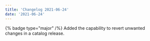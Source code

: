 ```yaml
---
title: 'Changelog 2021-06-24'
date: '2021-06-24'
---
```

{% badge type="major" /%} Added the capability to revert unwanted changes in a catalog release.
